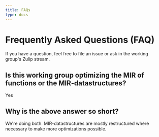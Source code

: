 ```yaml
---
title: FAQs
type: docs
---
```

# Frequently Asked Questions (FAQ)

If you have a question, feel free to file an issue or ask in the working group's Zulip stream.

## Is this working group optimizing the MIR of functions or the MIR-datastructures?

Yes

## Why is the above answer so short?

We're doing both. MIR-datastructures are mostly restructured
where necessary to make more optimizations possible.
